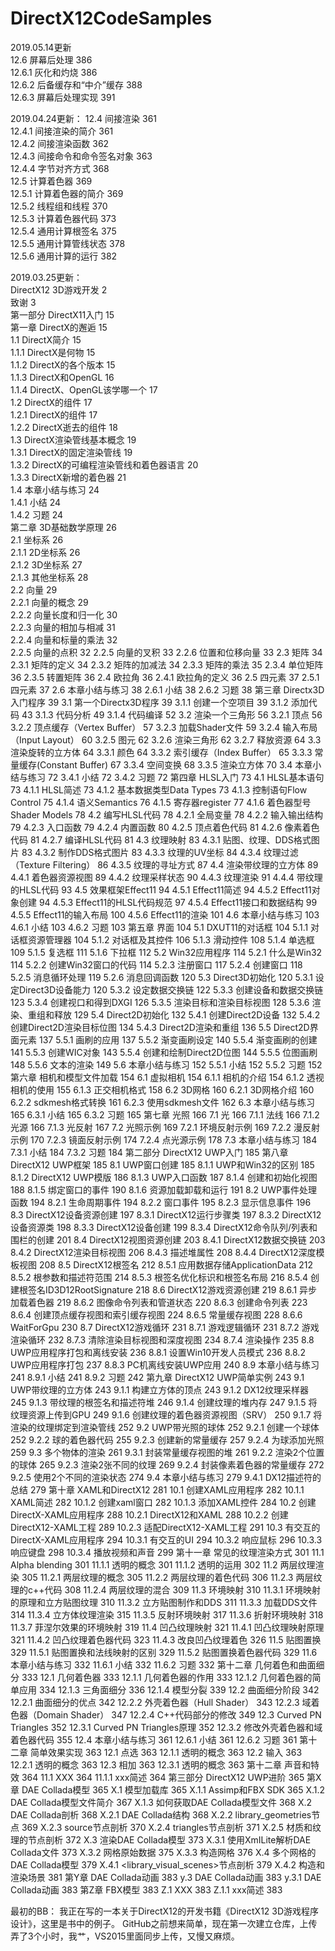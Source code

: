 ﻿# DirectX12CodeSamples
2019.05.14更新  
12.6 屏幕后处理	386  
12.6.1	灰化和灼烧	386  
12.6.2	后备缓存和“中介”缓存	388  
12.6.3	屏幕后处理实现	391  


2019.04.24更新： 
12.4 间接渲染	361   
12.4.1	间接渲染的简介	361  
12.4.2	间接渲染函数	362  
12.4.3	间接命令和命令签名对象	363  
12.4.4	字节对齐方式	368  
12.5 计算着色器	369  
12.5.1	计算着色器的简介	369  
12.5.2	线程组和线程	370  
12.5.3	计算着色器代码	373  
12.5.4	通用计算根签名	375  
12.5.5	通用计算管线状态	378  
12.5.6	通用计算的运行	382  


2019.03.25更新：  
DirectX12 3D游戏开发	2  
致谢	3  
第一部分 DirectX11入门	15  
第一章 DirectX的邂逅	15  
1.1 DirectX简介	15  
1.1.1	DirectX是何物	15  
1.1.2	DirectX的各个版本	15  
1.1.3	DirectX和OpenGL	16  
1.1.4	DirectX、OpenGL该学哪一个	17  
1.2 DirectX的组件	17  
1.2.1	DirectX的组件	17  
1.2.2	DirectX逝去的组件	18  
1.3 DirectX渲染管线基本概念	19  
1.3.1	DirectX的固定渲染管线	19  
1.3.2	DirectX的可编程渲染管线和着色器语言	20  
1.3.3	DirectX新增的着色器	21  
1.4 本章小结与练习	24  
1.4.1	小结	24  
1.4.2	习题	24  
第二章 3D基础数学原理	26  
2.1 坐标系	26  
2.1.1	2D坐标系	26  
2.1.2	3D坐标系	27  
2.1.3	其他坐标系	28  
2.2	向量	29  
2.2.1 向量的概念	29  
2.2.2 向量长度和归一化	30  
2.2.3 向量的相加与相减	31  
2.2.4 向量和标量的乘法	32  
2.2.5 向量的点积	32 
2.2.5 向量的叉积	33 
2.2.6 位置和位移向量	33 
2.3 矩阵	34 
2.3.1	矩阵的定义	34 
2.3.2	矩阵的加减法	34 
2.3.3	矩阵的乘法	35 
2.3.4	单位矩阵	36 
2.3.5	转置矩阵	36 
2.4 欧拉角	36 
2.4.1	欧拉角的定义	36 
2.5 四元素	37 
2.5.1	四元素	37 
2.6 本章小结与练习	38 
2.6.1	小结	38 
2.6.2	习题	38 
第三章 Directx3D入门程序	39 
3.1 第一个Directx3D程序	39 
3.1.1	创建一个空项目	39 
3.1.2	添加代码	43 
3.1.3	代码分析	49 
3.1.4	代码编译	52 
3.2 渲染一个三角形	56 
3.2.1	顶点	56 
3.2.2	顶点缓存（Vertex Buffer）	57 
3.2.3	加载Shader文件	59 
3.2.4	输入布局（Input Layout）	60 
3.2.5	图元	62 
3.2.6	渲染三角形	62 
3.2.7	释放资源	64 
3.3 渲染旋转的立方体	64 
3.3.1	颜色	64 
3.3.2	索引缓存（Index Buffer）	65 
3.3.3	常量缓存(Constant Buffer)	67 
3.3.4	空间变换	68 
3.3.5	渲染立方体	70 
3.4 本章小结与练习	72 
3.4.1	小结	72 
3.4.2	习题	72 
第四章 HLSL入门	73 
4.1 HLSL基本语句	73 
4.1.1	HLSL简述	73 
4.1.2	基本数据类型Data Types	73 
4.1.3	控制语句Flow Control	75 
4.1.4	语义Semantics	76 
4.1.5	寄存器register	77 
4.1.6	着色器型号Shader Models	78 
4.2	编写HLSL代码	78 
4.2.1	全局变量	78 
4.2.2	输入输出结构	79 
4.2.3	入口函数	79 
4.2.4	内置函数	80 
4.2.5	顶点着色代码	81 
4.2.6	像素着色代码	81 
4.2.7	编译HLSL代码	81 
4.3	纹理映射	83 
4.3.1	贴图、纹理、DDS格式图片	83 
4.3.2	制作DDS格式图片	83 
4.3.3	纹理的UV坐标	84 
4.3.4	纹理过滤（Texture Filtering）	86 
4.3.5	纹理的寻址方式	87 
4.4 渲染带纹理的立方体	89 
4.4.1	着色器资源视图	89 
4.4.2	纹理采样状态	90 
4.4.3	纹理渲染	91
4.4.4	带纹理的HLSL代码	93
4.5 效果框架Effect11	94
4.5.1	Effect11简述	94
4.5.2	Effect11对象创建	94
4.5.3	Effect11的HLSL代码规范	97
4.5.4	Effect11接口和数据结构	99
4.5.5	Effect11的输入布局	100
4.5.6	Effect11的渲染	101
4.6 本章小结与练习	103
4.6.1	小结	103
4.6.2	习题	103
第五章 界面	104
5.1 DXUT11的对话框	104
5.1.1	对话框资源管理器	104
5.1.2	对话框及其控件	106
5.1.3	滑动控件	108
5.1.4	单选框	109
5.1.5	复选框	111
5.1.6	下拉框	112
5.2 Win32应用程序	114
5.2.1	什么是Win32	114
5.2.2	创建Win32窗口的代码	114
5.2.3 注册窗口	117
5.2.4 创建窗口	118
5.2.5 消息循环处理	119
5.2.6 消息回调函数	120
5.3 Direct3D初始化	120
5.3.1	设定Direct3D设备能力	120
5.3.2	设定数据交换链	122
5.3.3	创建设备和数据交换链	123
5.3.4	创建视口和得到DXGI	126
5.3.5	渲染目标和渲染目标视图	128
5.3.6	渲染、重组和释放	129
5.4 Direct2D初始化	132
5.4.1	创建Direct2D设备	132
5.4.2	创建Direct2D渲染目标位图	134
5.4.3	Direct2D渲染和重组	136
5.5 Direct2D界面元素	137
5.5.1	画刷的应用	137
5.5.2	渐变画刷设定	140
5.5.4	渐变画刷的创建	141
5.5.3	创建WIC对象	143
5.5.4	创建和绘制Direct2D位图	144
5.5.5	位图画刷	148
5.5.6	文本的渲染	149
5.6 本章小结与练习	152
5.5.1	小结	152
5.5.2	习题	152
第六章 相机和模型文件加载	154
6.1 虚拟相机	154
6.1.1	相机的介绍	154
6.1.2	透视相机的使用	155
6.1.3	正交相机格式	158
6.2 3D网格	160
6.2.1	3D网格介绍	160
6.2.2	sdkmesh格式转换	161
6.2.3	使用sdkmesh文件	162
6.3 本章小结与练习	165
6.3.1	小结	165
6.3.2	习题	165
第七章 光照	166
7.1 光	166
7.1.1	法线	166
7.1.2	光源	166
7.1.3	光反射	167
7.2 光照示例	169
7.2.1	环境反射示例	169
7.2.2	漫反射示例	170
7.2.3	镜面反射示例	174
7.2.4	点光源示例	178
7.3 本章小结与练习	184
7.3.1	小结	184
7.3.2	习题	184
第二部分 DirectX12 UWP入门	185
第八章 DirectX12 UWP框架	185
8.1 UWP窗口创建	185
8.1.1	UWP和Win32的区别	185
8.1.2	DirectX12 UWP模版	186
8.1.3	UWP入口函数	187
8.1.4	创建和初始化视图	188
8.1.5	绑定窗口的事件	190
8.1.6	资源加载卸载和运行	191
8.2 UWP事件处理函数	194
8.2.1	生命周期事件	194
8.2.2	窗口事件	195
8.2.3	显示信息事件	196
8.3 DirectX12设备资源创建	197
8.3.1	DirectX12运行步骤类	197
8.3.2	DirectX12设备资源类	198
8.3.3	DirectX12设备创建	199
8.3.4	DirectX12命令队列/列表和围栏的创建	201
8.4 DirectX12视图资源创建	203
8.4.1	DirectX12数据交换链	203
8.4.2	DirectX12渲染目标视图	206
8.4.3	描述堆属性	208
8.4.4	DirectX12深度模板视图	208
8.5 DirectX12根签名	212
8.5.1	应用数据存储ApplicationData	212
8.5.2	根参数和描述符范围	214
8.5.3	根签名优化标识和根签名布局	216
8.5.4	创建根签名ID3D12RootSignature	218
8.6 DirectX12游戏资源创建	219
8.6.1	异步加载着色器	219
8.6.2	图像命令列表和管道状态	220
8.6.3	创建命令列表	223
8.6.4	创建顶点缓存视图和索引缓存视图	224
8.6.5	常量缓存视图	228
8.6.6	WaitForGpu	230
8.7 DirectX12游戏循环	231
8.7.1	游戏逻辑循环	231
8.7.2	游戏渲染循环	232
8.7.3	清除渲染目标视图和深度视图	234
8.7.4	渲染操作	235
8.8 UWP应用程序打包和离线安装	236
8.8.1	设置Win10开发人员模式	236
8.8.2	UWP应用程序打包	237
8.8.3	PC机离线安装UWP应用	240
8.9 本章小结与练习	241
8.9.1	小结	241
8.9.2	习题	242
第九章 DirectX12 UWP简单实例	243
9.1 UWP带纹理的立方体	243
9.1.1	构建立方体的顶点	243
9.1.2	DX12纹理采样器	245
9.1.3	带纹理的根签名和描述符堆	246
9.1.4	创建纹理的堆内存	247
9.1.5	将纹理资源上传到GPU	249
9.1.6	创建纹理的着色器资源视图（SRV）	250
9.1.7	将渲染的纹理绑定到渲染管线	252
9.2 UWP带光照的球体	252
9.2.1	创建一个球体	252
9.2.2	球的着色器代码	255
9.2.3	创建新的常量缓存	257
9.2.4	为球添加光照	259
9.3 多个物体的渲染	261
9.3.1	封装常量缓存视图的堆	261
9.2.2	渲染2个位置的球体	265
9.2.3	渲染2张不同的纹理	269
9.2.4	封装像素着色器的常量缓存	272
9.2.5	使用2个不同的渲染状态	274
9.4 本章小结与练习	279
9.4.1	DX12描述符的总结	279
第十章 XAML和DirectX12	281
10.1 创建XAML应用程序	282
10.1.1	XAML简述	282
10.1.2	创建xaml窗口	282
10.1.3	添加XAML控件	284
10.2 创建DirectX-XAML应用程序	288
10.2.1	DirectX12和XAML	288
10.2.2	创建DirectX12-XAML工程	289
10.2.3	适配DirectX12-XAML工程	291
10.3 有交互的DirectX-XAML应用程序	294
10.3.1	有交互的UI	294
10.3.2	响应鼠标	296
10.3.3	响应键盘	298
10.3.4	播放视频和声音	299
第十一章 常见的纹理渲染方式	301
11.1 Alpha blending	301
11.1.1	透明的概念	301
11.1.2	透明的运用	302
11.2 两层纹理渲染	305
11.2.1	两层纹理的概念	305
11.2.2	两层纹理的着色代码	306
11.2.3	两层纹理的c++代码	308
11.2.4	两层纹理的混合	309
11.3 环境映射	310
11.3.1	环境映射的原理和立方贴图纹理	310
11.3.2	立方贴图制作和DDS	311
11.3.3	加载DDS文件	314
11.3.4	立方体纹理渲染	315
11.3.5	反射环境映射	317
11.3.6	折射环境映射	318
11.3.7	菲涅尔效果的环境映射	319
11.4 凹凸纹理映射	321
11.4.1	凹凸纹理映射原理	321
11.4.2	凹凸纹理着色器代码	323
11.4.3	改良凹凸纹理着色	326
11.5 贴图置换	329
11.5.1	贴图置换和法线映射的区别	329
11.5.2	贴图置换着色器代码	329
11.6 本章小结与练习	332
11.6.1	小结	332
11.6.2	习题	332
第十二章 几何着色和曲面细分	333
12.1 几何着色器	333
12.1.1	几何着色器的作用	333
12.1.2	几何着色器的简单应用	334
12.1.3	三角面细分	336
12.1.4	模型分裂	339
12.2 曲面细分阶段	342
12.2.1	曲面细分的优点	342
12.2.2	外壳着色器（Hull Shader）	343
12.2.3	域着色器（Domain Shader）	347
12.2.4	C++代码部分的修改	349
12.3 Curved PN Triangles	352
12.3.1	Curved PN Triangles原理	352
12.3.2	修改外壳着色器和域着色器代码	355
12.4 本章小结与练习	361
12.6.1	小结	361
12.6.2	习题	361
第十二章 简单效果实现	363
12.1 点选	363
12.1.1	透明的概念	363
12.2 输入	363
12.2.1	透明的概念	363
12.3 相加	363
12.3.1	透明的概念	363
第十二章 声音和特效	364
11.1 XXX	364
11.1.1	xxx简述	364
第三部分 DirectX12 UWP进阶	365
第X章 DAE Collada模型	365
X.1 模型加载库	365
X.1.1	Assimp和FBX SDK	365
X.1.2	DAE Collada模型文件简介	367
X.1.3	如何获取DAE Collada模型文件	368
X.2 DAE Collada剖析	368
X.2.1	DAE Collada结构	368
X.2.2	library_geometries节点	369
X.2.3	source节点剖析	370
X.2.4	triangles节点剖析	371
X.2.5	材质和纹理的节点剖析	372
X.3 渲染DAE Collada模型	373
X.3.1	使用XmILite解析DAE Collada文件	373
X.3.2	网格原始数据	375
X.3.3	构造网格	376
X.4 多个网格的DAE Collada模型	379
X.4.1	<library_visual_scenes>节点剖析	379
X.4.2	构造和渲染场景	381
第Y章 DAE Collada动画	383
y.3 DAE Collada动画	383
y.3.1	DAE Collada动画	383
第Z章 FBX模型	383
Z.1 XXX	383
Z.1.1	xxx简述	383

最初的BB：
我正在写的一本关于DirectX12的开发书籍《DirectX12 3D游戏程序设计》，这里是书中的例子。
GitHub之前想来简单，现在第一次建立仓库，上传弄了3个小时，我艹，VS2015里面同步上传，又慢又麻烦。


